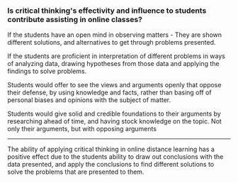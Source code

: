 ### Is critical thinking's effectivity and influence to students contribute assisting in online classes?

If the students have an open mind in observing matters - They are shown different solutions, and alternatives to get through problems presented.  
  

If the students are proficient in interpretation of different problems in ways of analyzing data, drawing hypotheses from those data and applying the findings to solve problems.

  
Students would offer to see the views and arguments openly that oppose their defense, by using knowledge and facts, rather than basing off of personal biases and opinions with the subject of matter.  
  
Students would give solid and credible foundations to their arguments by researching ahead of time, and having stock knowledge on the topic. Not only their arguments, but with opposing arguments

--- 
The ability of applying critical thinking in online distance learning has a positive effect due to the students ability to draw out conclusions with the data presented, and apply the conclusions to find different solutions to solve the problems that are presented to them.